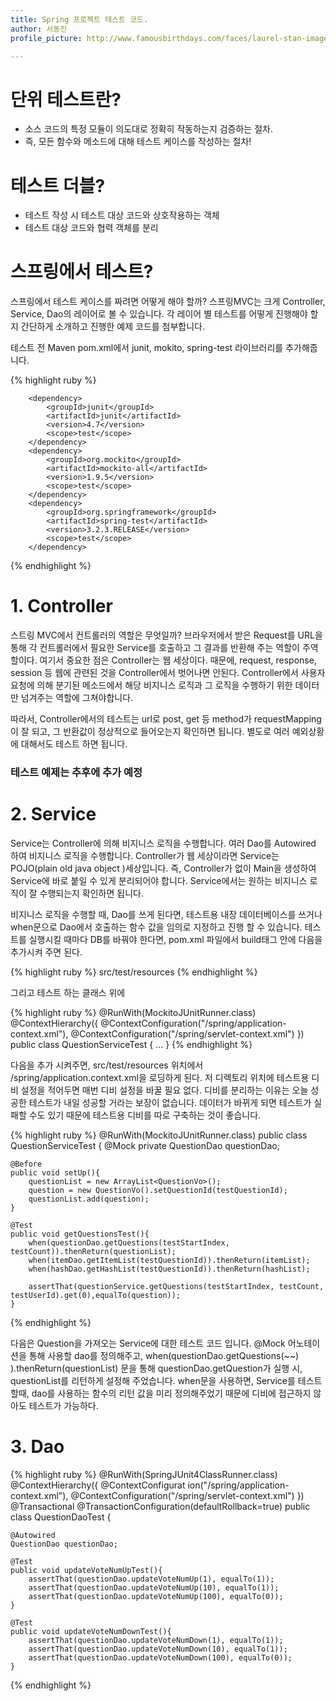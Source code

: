```yaml
---
title: Spring 프로젝트 테스트 코드.
author: 서동진
profile_picture: http://www.famousbirthdays.com/faces/laurel-stan-image.jpg

---
```


# 단위 테스트란?
* 소스 코드의 특정 모듈이 의도대로 정확히 작동하는지 검증하는 절차.
* 즉, 모든 함수와 메소드에 대해 테스트 케이스를 작성하는 절차!

# 테스트 더블?
* 테스트 작성 시 테스트 대상 코드와 상호작용하는 객체
* 테스트 대상 코드와 협력 객체를 분리

# 스프링에서 테스트?

스프링에서 테스트 케이스를 짜려면 어떻게 해야 할까?
스프링MVC는 크게 Controller, Service, Dao의 레이어로 볼 수 있습니다. 각 레이어 별 테스트를 어떻게 진행해야 할지 간단하게 소개하고 진행한 예제 코드를 첨부합니다.

테스트 전 Maven pom.xml에서 junit, mokito, spring-test 라이브러리를 추가해줍니다.

{% highlight ruby %}
<!-- Test -->
        <dependency>
            <groupId>junit</groupId>
            <artifactId>junit</artifactId>
            <version>4.7</version>
            <scope>test</scope>
        </dependency>
        <dependency>
            <groupId>org.mockito</groupId>
            <artifactId>mockito-all</artifactId>
            <version>1.9.5</version>
            <scope>test</scope>
        </dependency>
        <dependency>
            <groupId>org.springframework</groupId>
            <artifactId>spring-test</artifactId>
            <version>3.2.3.RELEASE</version>
            <scope>test</scope>
        </dependency>
{% endhighlight %}


# 1. Controller
스트링 MVC에서 컨트롤러의 역할은 무엇일까? 브라우저에서 받은 Request를 URL을 통해 각 컨트롤러에서 필요한 Service를 호출하고 그 결과를 반환해 주는 역할이 주역할이다.
여기서 중요한 점은 Controller는 웹 세상이다. 때문에, request, response, session 등 웹에 관련된 것을 Controller에서 벗어나면 안된다. Controller에서 사용자 요청에 의해 분기된 메소드에서 해당 비지니스 로직과 그 로직을 수행하기 위한 데이터만 넘겨주는 역할에 그쳐야합니다.

따라서, Controller에서의 테스트는 url로 post, get 등 method가 requestMapping이 잘 되고, 그 반환값이 정상적으로 들어오는지 확인하면 됩니다. 별도로 여러 예외상황에 대해서도 테스트 하면 됩니다.


### 테스트 예제는 추후에 추가 예정


# 2. Service
Service는 Controller에 의해 비지니스 로직을 수행합니다. 여러 Dao를 Autowired 하여 비지니스 로직을 수행합니다. Controller가 웹 세상이라면 Service는 POJO(plain old java object )세상입니다. 즉, Controller가 없이 Main을 생성하여 Service에 바로 붙일 수 있게 분리되어야 합니다. Service에서는 원하는 비지니스 로직이 잘 수행되는지 확인하면 됩니다.

비지니스 로직을 수행할 때, Dao를 쓰게 된다면, 테스트용 내장 데이터베이스를 쓰거나 when문으로 Dao에서 호출하는 함수 값을 임의로 지정하고 진행 할 수 있습니다.
테스트를 실행시킬 때마다 DB를 바꿔야 한다면, pom.xml 파일에서 build태그 안에 다음을 추가시켜 주면 된다.

{% highlight ruby %}
<testResources>
	<testResource>
		<directory>src/test/resources</directory>
	</testResource>
</testResources>
{% endhighlight %}

그리고 테스트 하는 클래스 위에 

{% highlight ruby %}
@RunWith(MockitoJUnitRunner.class)
@ContextHierarchy({
    @ContextConfiguration("/spring/application-context.xml"),
    @ContextConfiguration("/spring/servlet-context.xml")
})
public class QuestionServiceTest {
    ...
}
{% endhighlight %}

다음을 추가 시켜주면, src/test/resources 위치에서 /spring/application.context.xml을 로딩하게 된다. 저 디렉토리 위치에 테스트용 디비 설정을 적어두면 매번 디비 설정을 바꿀 필요 없다. 디비를 분리하는 이유는 오늘 성공한 테스트가 내일 성공할 거라는 보장이 없습니다. 데이터가 바뀌게 되면 테스트가 실패할 수도 있기 때문에 테스트용 디비를 따로 구축하는 것이 좋습니다.

{% highlight ruby %}
@RunWith(MockitoJUnitRunner.class)
public class QuestionServiceTest {
	@Mock
    private QuestionDao questionDao;

    @Before
    public void setUp(){
        questionList = new ArrayList<QuestionVo>();
        question = new QuestionVo().setQuestionId(testQuestionId);
        questionList.add(question);
    }
    
    @Test
    public void getQuestionsTest(){
        when(questionDao.getQuestions(testStartIndex, testCount)).thenReturn(questionList);
        when(itemDao.getItemList(testQuestionId)).thenReturn(itemList);
        when(hashDao.getHashList(testQuestionId)).thenReturn(hashList);
        
        assertThat(questionService.getQuestions(testStartIndex, testCount, testUserId).get(0),equalTo(question));
    }
{% endhighlight %}

다음은 Question을 가져오는 Service에 대한 테스트 코드 입니다.
@Mock 어노테이션을 통해 사용할 dao를 정의해주고, when(questionDao.getQuestions(~~) ).thenReturn(questionList) 문을 통해 questionDao.getQuestion가 실행 시, questionList를 리턴하게 설정해 주었습니다. when문을 사용하면, Service를 테스트 할때, dao를 사용하는 함수의 리턴 값을 미리 정의해주었기 때문에 디비에 접근하지 않아도 테스트가 가능하다.

# 3. Dao

{% highlight ruby %}
@RunWith(SpringJUnit4ClassRunner.class)
@ContextHierarchy({
    @ContextConfigurat
    ion("/spring/application-context.xml"),
    @ContextConfiguration("/spring/servlet-context.xml")
})
@Transactional
@TransactionConfiguration(defaultRollback=true)
public class QuestionDaoTest {
    
    @Autowired
    QuestionDao questionDao;
    
    @Test
    public void updateVoteNumUpTest(){
        assertThat(questionDao.updateVoteNumUp(1), equalTo(1));
        assertThat(questionDao.updateVoteNumUp(10), equalTo(1));
        assertThat(questionDao.updateVoteNumUp(100), equalTo(0));
    }
    
    @Test
    public void updateVoteNumDownTest(){
        assertThat(questionDao.updateVoteNumDown(1), equalTo(1));
        assertThat(questionDao.updateVoteNumDown(10), equalTo(1));
        assertThat(questionDao.updateVoteNumDown(100), equalTo(0));
    }
{% endhighlight %}